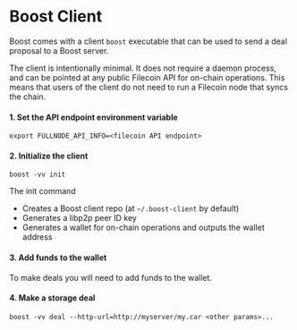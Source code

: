 # Boost Client

Boost comes with a client `boost` executable that can be used to send a deal proposal to a Boost server.

The client is intentionally minimal. It does not require a daemon process, and can be pointed at any public Filecoin API for on-chain operations. This means that users of the client do not need to run a Filecoin node that syncs the chain.

#### 1. Set the API endpoint environment variable

```
export FULLNODE_API_INFO=<filecoin API endpoint>
```

#### 2. Initialize the client

```
boost -vv init
```

The init command

* Creates a Boost client repo (at `~/.boost-client` by default)
* Generates a libp2p peer ID key
* Generates a wallet for on-chain operations and outputs the wallet address

#### 3. Add funds to the wallet

To make deals you will need to add funds to the wallet.

#### 4. Make a storage deal

```
boost -vv deal --http-url=http://myserver/my.car <other params>...
```
